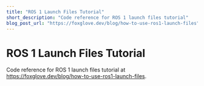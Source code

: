 ```yaml
---
title: "ROS 1 Launch Files Tutorial"
short_description: "Code reference for ROS 1 launch files tutorial"
blog_post_url: "https://foxglove.dev/blog/how-to-use-ros1-launch-files"
---
```


# ROS 1 Launch Files Tutorial

Code reference for ROS 1 launch files tutorial at https://foxglove.dev/blog/how-to-use-ros1-launch-files.
